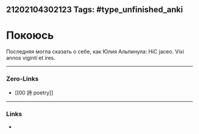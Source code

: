 21202104302123
Tags: #type_unfinished_anki
---
# Покоюсь

Последняя могла сказать о себе, как Юлия Альпинула: HiC jaceo. Vixi annos viginti et ires.<br>

---
### Zero-Links
- [[00 詩 poetry]]
---
### Links
-